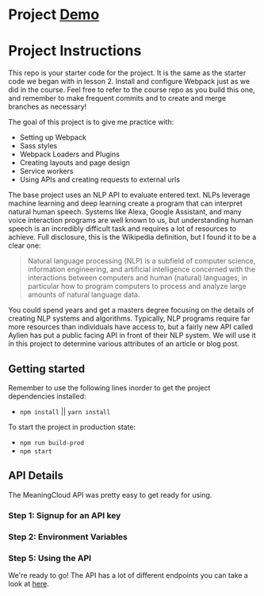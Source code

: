 # Project [Demo](https://webpack-evaluate-news-nlp.herokuapp.com)

# Project Instructions

This repo is your starter code for the project. It is the same as the starter code we began with in lesson 2. Install and configure Webpack just as we did in the course. Feel free to refer to the course repo as you build this one, and remember to make frequent commits and to create and merge branches as necessary!

The goal of this project is to give me practice with:
- Setting up Webpack
- Sass styles
- Webpack Loaders and Plugins
- Creating layouts and page design
- Service workers
- Using APIs and creating requests to external urls

The base project uses an NLP API to evaluate entered text. NLPs leverage machine learning and deep learning create a program that can interpret natural human speech. Systems like Alexa, Google Assistant, and many voice interaction programs are well known to us, but understanding human speech is an incredibly difficult task and requires a lot of resources to achieve. Full disclosure, this is the Wikipedia definition, but I found it to be a clear one:

> Natural language processing (NLP) is a subfield of computer science, information engineering, and artificial intelligence
concerned with the interactions between computers and human (natural) languages, in particular how to program computers to
process and analyze large amounts of natural language data.

You could spend years and get a masters degree focusing on the details of creating NLP systems and algorithms. Typically, NLP programs require far more resources than individuals have access to, but a fairly new API called Aylien has put a public facing API in front of their NLP system. We will use it in this project to determine various attributes of an article or blog post.

## Getting started

Remember to use the following lines inorder to get the project dependencies installed:

- `npm install` || `yarn install`

To start the project in production state:

- `npm run build-prod`
- `npm start`

## API Details

The MeaningCloud API was pretty easy to get ready for using.

### Step 1: Signup for an API key
### Step 2: Environment Variables

### Step 5: Using the API

We're ready to go! The API has a lot of different endpoints you can take a look at [here](https://learn.meaningcloud.com/developer/sentiment-analysis/2.1/doc/request).
